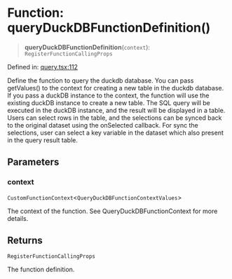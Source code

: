 # Function: queryDuckDBFunctionDefinition()

> **queryDuckDBFunctionDefinition**(`context`): `RegisterFunctionCallingProps`

Defined in: [query.tsx:112](https://github.com/GeoDaCenter/openassistant/blob/1b6e044b8153114911daa09cb063c51a2d620732/packages/duckdb/src/query.tsx#L112)

Define the function to query the duckdb database. You can pass getValues() to the context for creating a new table in the duckdb database.
If you pass a duckDB instance to the context, the function will use the existing duckDB instance to create a new table.
The SQL query will be executed in the duckDB instance, and the result will be displayed in a table.
Users can select rows in the table, and the selections can be synced back to the original dataset using the onSelected callback.
For sync the selections, user can select a key variable in the dataset which also present in the query result table.

## Parameters

### context

`CustomFunctionContext`\<`QueryDuckDBFunctionContextValues`\>

The context of the function. See QueryDuckDBFunctionContext for more details.

## Returns

`RegisterFunctionCallingProps`

The function definition.
